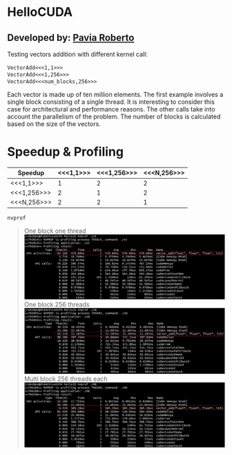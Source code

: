 # HelloCUDA

## Developed by: [Pavia Roberto](https://github.com/bloodsky)

Testing vectors addition with different kernel call:
    
    VectorAdd<<<1,1>>>
    VectorAdd<<<1,256>>>
    VectorAdd<<<num_blocks,256>>>

Each vector is made up of ten million elements. The first example involves a single block consisting of a single thread. It is interesting to consider this case for architectural and performance reasons. The other calls take into account the parallelism of the problem. The number of blocks is calculated based on the size of the vectors.

# Speedup & Profiling

|   Speedup   |  <<<1,1>>>  | <<<1,256>>> | <<<N,256>>> |
|-------------|-------------|-------------|-------------|
|  <<<1,1>>>  |      1      |      2      |      2      |
| <<<1,256>>> |      2      |      1      |      2      |
| <<<N,256>>> |      2      |      2      |      1      |

    nvprof

> One block one thread
![alt text](https://github.com/bloodsky/HelloCUDA/blob/main/first.png)
> One block 256 threads
![alt text](https://github.com/bloodsky/HelloCUDA/blob/main/middle.png)
> Multi block 256 threads each
![alt text](https://github.com/bloodsky/HelloCUDA/blob/main/last.png)
